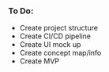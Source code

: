 ### To Do:
- Create project structure
- Create CI/CD pipeline
- Create UI mock up
- Create concept map/info
- Create MVP
